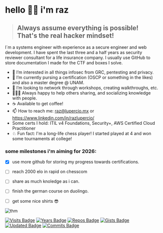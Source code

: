 # hello 🙌🏼 i'm raz

> ## Always assume everything is possible! That's the real hacker mindset!

I´m a systems engineer with experience as a secure engineer and web development. I have spent the last three and a half years as security reviewer consultant for a life insurance company. I usually use GitHub to store documentation I made for the CTF and boxes I solve. 

- 🔏  I’m interested in all things infosec from GRC, pentesting and privacy.
- 🌱  I’m currently pursing a certification (OSCP or something in the likes) and also a master degree @ UNAM.
- 🎳  I’m looking to network through workshops, creating walkthroughs, etc.
- 👨🏻‍🏫  Always happy to help others sharing, and socializing knowledge with people.
- ☕️  Available to get coffee!
- 📫  How to reach me: raz@lupercio.mx or https://www.linkedin.com/in/razlupercio/
- Some certs I hold: ITIL v4 Foundations, Security+, AWS Certified Cloud Practitioner 
- ♘  Fun fact: I'm a long-life chess player! I started played at 4 and won some tournaments at college!

### some milestones i'm aiming for 2026:

- [x] use more github for storing my progress towards certifications.
- [ ] reach 2000 elo in rapid on chesscom
- [ ] share as much knoledge as i can.
- [ ] finish the german course on duolingo.
- [ ] get some nice shirts 😎


![thm](https://tryhackme-badges.s3.amazonaws.com/death2raz.png)


[![Visits Badge](https://badges.pufler.dev/visits/razlupercio/razlupercio)](https://badges.pufler.dev)  [![Years Badge](https://badges.pufler.dev/years/razlupercio)](https://badges.pufler.dev)  [![Repos Badge](https://badges.pufler.dev/repos/razlupercio)](https://badges.pufler.dev)  [![Gists Badge](https://badges.pufler.dev/gists/razlupercio)](https://badges.pufler.dev)  [![Updated Badge](https://badges.pufler.dev/updated/razlupercio/razlupercio)](https://badges.pufler.dev)  [![Commits Badge](https://badges.pufler.dev/commits/monthly/razlupercio)](https://badges.pufler.dev)

